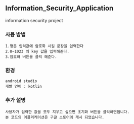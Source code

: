 ## Information_Security_Application
information security project

### 사용 방법

```
1.평문 입력값에 암호화 시킬 문장을 입력한다
2.0~1023 의 key 값을 입력해준다.
3.암호화 버튼을 클릭 해준다.
```

### 환경

```
android studio
개발 언어 : kotlin
```

### 추가 설명
```
사용자가 입력한 값을 모두 지우고 싶으면 초기화 버튼을 클릭하면됩니다.
본 코드의 어플리케이션은 구글 스토어에 게시 되었습니다.
```
